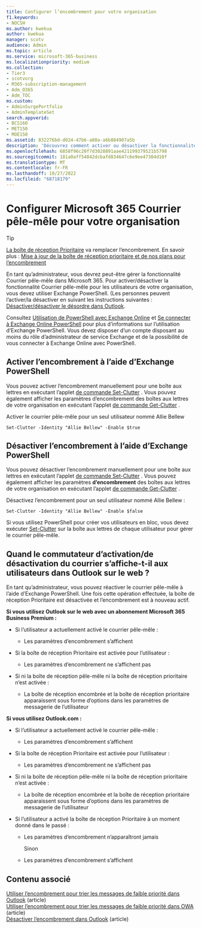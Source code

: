 ```yaml
---
title: Configurer l’encombrement pour votre organisation
f1.keywords:
- NOCSH
ms.author: kwekua
author: kwekua
manager: scotv
audience: Admin
ms.topic: article
ms.service: microsoft-365-business
ms.localizationpriority: medium
ms.collection:
- Tier3
- scotvorg
- M365-subscription-management
- Adm_O365
- Adm_TOC
ms.custom:
- AdminSurgePortfolio
- AdminTemplateSet
search.appverid:
- BCS160
- MET150
- MOE150
ms.assetid: 832276bd-d024-47b6-a80a-a6b884907a5b
description: 'Découvrez comment activer ou désactiver la fonctionnalité Courrier pêle-mêle pour tous les utilisateurs ou des utilisateurs spécifiques de votre organisation, à l’aide d’Exchange PowerShell. '
ms.openlocfilehash: 6858f96c20f7d3028891aae421199379521b5798
ms.sourcegitcommit: 181a0aff54842dcbafd834647c6e9ee47304d10f
ms.translationtype: MT
ms.contentlocale: fr-FR
ms.lasthandoff: 10/27/2022
ms.locfileid: "68718179"
---
```

# <a name="configure-microsoft-365-clutter-for-your-organization"></a>Configurer Microsoft 365 Courrier pêle-mêle pour votre organisation

> [!TIP]
> [La boîte de réception Prioritaire](../setup/configure-focused-inbox.md) va remplacer l’encombrement. En savoir plus : [Mise à jour de la boîte de réception prioritaire et de nos plans pour l’encombrement](https://techcommunity.microsoft.com/t5/Outlook-Blog/Update-on-Focused-Inbox-and-our-plans-for-Clutter/ba-p/136448)
  
En tant qu’administrateur, vous devrez peut-être gérer la fonctionnalité Courrier pêle-mêle dans Microsoft 365. Pour activer/désactiver la fonctionnalité Courrier pêle-mêle pour les utilisateurs de votre organisation, vous devez utiliser Exchange PowerShell. (Les personnes peuvent l’activer/la désactiver en suivant les instructions suivantes : [Désactiver/désactiver le désordre dans Outlook](https://support.microsoft.com/office/a9c72a77-1bc4-40e6-ba6d-103c1d1aba4c).
  
Consultez [Utilisation de PowerShell avec Exchange Online](/powershell/exchange/exchange-online-powershell) et [Se connecter à Exchange Online PowerShell](/powershell/exchange/connect-to-exchange-online-powershell) pour plus d’informations sur l’utilisation d’Exchange PowerShell. Vous devez disposer d’un compte disposant au moins du rôle d’administrateur de service Exchange et de la possibilité de vous connecter à Exchange Online avec PowerShell. 
  
## <a name="turn-clutter-on-using-exchange-powershell"></a>Activer l’encombrement à l’aide d’Exchange PowerShell

Vous pouvez activer l’encombrement manuellement pour une boîte aux lettres en exécutant l’applet [de commande Set-Clutter](/powershell/module/exchange/set-clutter) . Vous pouvez également afficher les paramètres d’encombrement des boîtes aux lettres de votre organisation en exécutant l’applet [de commande Get-Clutter](/powershell/module/exchange/get-clutter) . 
  
Activer le courrier pêle-mêle pour un seul utilisateur nommé Allie Bellew
    
`Set-Clutter -Identity "Allie Bellew" -Enable $true`


## <a name="turn-clutter-off-using-exchange-powershell"></a>Désactiver l’encombrement à l’aide d’Exchange PowerShell

Vous pouvez désactiver l’encombrement manuellement pour une boîte aux lettres en exécutant l’applet [de commande Set-Clutter](/powershell/module/exchange/set-clutter) . Vous pouvez également afficher les paramètres **d’encombrement** des boîtes aux lettres de votre organisation en exécutant l’applet [de commande Get-Clutter](/powershell/module/exchange/get-clutter) . 
  
Désactivez l’encombrement pour un seul utilisateur nommé Allie Bellew :
    
`Set-Clutter -Identity "Allie Bellew" -Enable $false`

Si vous utilisez PowerShell pour créer vos utilisateurs en bloc, vous devez exécuter [Set-Clutter](/powershell/module/exchange/set-clutter) sur la boîte aux lettres de chaque utilisateur pour gérer le courrier pêle-mêle. 
  
## <a name="when-does-the-clutter-onoff-switch-appear-to-users-in-outlook-on-the-web"></a>Quand le commutateur d’activation/de désactivation du courrier s’affiche-t-il aux utilisateurs dans Outlook sur le web ?
<a name="bkmk_onoff"> </a>

En tant qu’administrateur, vous pouvez réactiver le courrier pêle-mêle à l’aide d’Exchange PowerShell. Une fois cette opération effectuée, la boîte de réception Prioritaire est désactivée et l’encombrement est à nouveau actif. 
  
 **Si vous utilisez Outlook sur le web avec un abonnement Microsoft 365 Business Premium :**
  
- Si l’utilisateur a actuellement activé le courrier pêle-mêle : 
    
  - Les paramètres d’encombrement s’affichent
    
- Si la boîte de réception Prioritaire est activée pour l’utilisateur : 
    
  - Les paramètres d’encombrement ne s’affichent pas
    
- Si ni la boîte de réception pêle-mêle ni la boîte de réception prioritaire n’est activée : 
    
  - La boîte de réception encombrée et la boîte de réception prioritaire apparaissent sous forme d’options dans les paramètres de messagerie de l’utilisateur
    
 **Si vous utilisez Outlook.com :**
  
- Si l’utilisateur a actuellement activé le courrier pêle-mêle : 
    
  - Les paramètres d’encombrement s’affichent
    
- Si la boîte de réception Prioritaire est activée pour l’utilisateur : 
    
  - Les paramètres d’encombrement ne s’affichent pas
    
- Si ni la boîte de réception pêle-mêle ni la boîte de réception prioritaire n’est activée : 
    
  - La boîte de réception encombrée et la boîte de réception prioritaire apparaissent sous forme d’options dans les paramètres de messagerie de l’utilisateur
    
- Si l’utilisateur a activé la boîte de réception Prioritaire à un moment donné dans le passé :
    
  - Les paramètres d’encombrement n’apparaîtront jamais
    
    Sinon 
    
  - Les paramètres d’encombrement s’affichent
    
## <a name="related-content"></a>Contenu associé

[Utiliser l’encombrement pour trier les messages de faible priorité dans Outlook](https://support.microsoft.com/office/7b50c5db-7704-4e55-8a1b-dfc7bf1eafa0) (article)\
[Utiliser l’encombrement pour trier les messages de faible priorité dans OWA](https://support.microsoft.com/office/fe4d64ca-bf73-48f1-91b4-9a659e008bce) (article)\
[Désactiver l’encombrement dans Outlook](https://support.microsoft.com/office/a9c72a77-1bc4-40e6-ba6d-103c1d1aba4c) (article)
